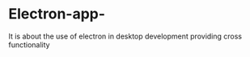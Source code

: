 # Electron-app-
It is about the use  of electron in desktop development providing cross functionality 
